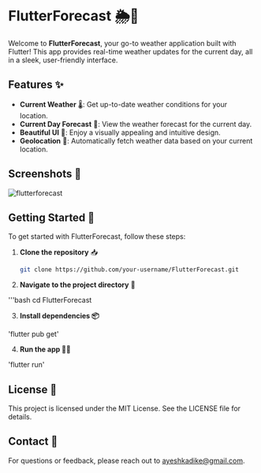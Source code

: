 # FlutterForecast 🌦️📱

Welcome to **FlutterForecast**, your go-to weather application built with Flutter! This app provides real-time weather updates for the current day, all in a sleek, user-friendly interface.

## Features ✨

- **Current Weather** 🌡️: Get up-to-date weather conditions for your location.
- **Current Day Forecast** 📅: View the weather forecast for the current day.
- **Beautiful UI** 🎨: Enjoy a visually appealing and intuitive design.
- **Geolocation** 📍: Automatically fetch weather data based on your current location.

## Screenshots 📸

![flutterforecast](https://github.com/user-attachments/assets/9d75729a-5acf-4bb6-b5b2-4bbd341cc5fc)

## Getting Started 🚀

To get started with FlutterForecast, follow these steps:

1. **Clone the repository** 📥

   ```bash
   git clone https://github.com/your-username/FlutterForecast.git

2. **Navigate to the project directory** 📂

'''bash
  cd FlutterForecast

3. **Install dependencies 📦**

  'flutter pub get'
  
4. **Run the app 🏃‍♂️**

  'flutter run'

## License 📜

This project is licensed under the MIT License. See the LICENSE file for details.

## Contact 📧

For questions or feedback, please reach out to ayeshkadike@gmail.com.
